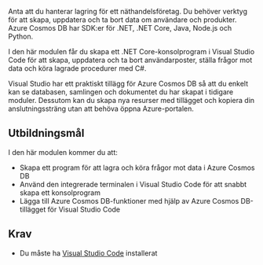 Anta att du hanterar lagring för ett näthandelsföretag. Du behöver verktyg för att skapa, uppdatera och ta bort data om användare och produkter. Azure Cosmos DB har SDK:er för .NET, .NET Core, Java, Node.js och Python.

I den här modulen får du skapa ett .NET Core-konsolprogram i Visual Studio Code för att skapa, uppdatera och ta bort användarposter, ställa frågor mot data och köra lagrade procedurer med C#.

Visual Studio har ett praktiskt tillägg för Azure Cosmos DB så att du enkelt kan se databasen, samlingen och dokumentet du har skapat i tidigare moduler. Dessutom kan du skapa nya resurser med tillägget och kopiera din anslutningssträng utan att behöva öppna Azure-portalen.

## <a name="learning-objectives"></a>Utbildningsmål

I den här modulen kommer du att:  

- Skapa ett program för att lagra och köra frågor mot data i Azure Cosmos DB
- Använd den integrerade terminalen i Visual Studio Code för att snabbt skapa ett konsolprogram
- Lägga till Azure Cosmos DB-funktioner med hjälp av Azure Cosmos DB-tillägget för Visual Studio Code

## <a name="prerequisites"></a>Krav

- Du måste ha [Visual Studio Code](https://code.visualstudio.com/) installerat